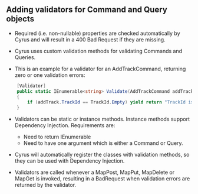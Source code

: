 ## Adding validators for Command and Query objects

* Required (i.e. non-nullable) properties are checked automatically by Cyrus and will result in a 400 Bad Request if they are missing.

* Cyrus uses custom validation methods for validating Commands and Queries.

* This is an example for a validator for an AddTrackCommand, returning zero or one validation errors:

```csharp
    [Validator]
    public static IEnumerable<string> Validate(AddTrackCommand addTrack)
    {
        if (addTrack.TrackId == TrackId.Empty) yield return "TrackId is required.";
    }
```

* Validators can be static or instance methods. Instance methods support Dependency Injection. Requirements are:
    - Need to return IEnumerable<string>
    - Need to have one argument which is either a Command or Query.

* Cyrus will automatically register the classes with validation methods, so they can be used with Dependency Injection. 

* Validators are called whenever a MapPost, MapPut, MapDelete or MapGet is invoked, resulting in a BadRequest when validation errors are returned by the validator.